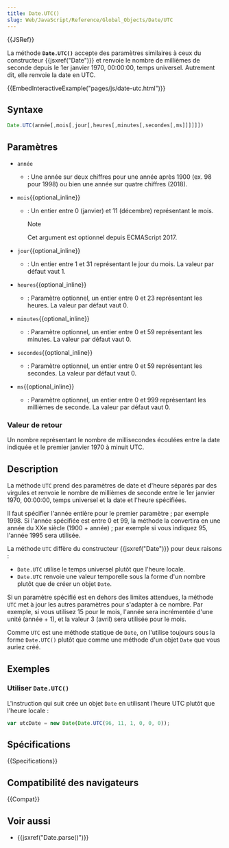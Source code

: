 ```yaml
---
title: Date.UTC()
slug: Web/JavaScript/Reference/Global_Objects/Date/UTC
---
```


{{JSRef}}

La méthode **`Date.UTC()`** accepte des paramètres similaires à ceux du constructeur {{jsxref("Date")}} et renvoie le nombre de millièmes de seconde depuis le 1er janvier 1970, 00:00:00, temps universel. Autrement dit, elle renvoie la date en UTC.

{{EmbedInteractiveExample("pages/js/date-utc.html")}}

## Syntaxe

```js
Date.UTC(année[,mois[,jour[,heures[,minutes[,secondes[,ms]]]]]])
```

## Paramètres

- `année`
  - : Une année sur deux chiffres pour une année après 1900 (ex. 98 pour 1998) ou bien une année sur quatre chiffres (2018).
- `mois`{{optional_inline}}

  - : Un entier entre 0 (janvier) et 11 (décembre) représentant le mois.

    > [!NOTE]
    > Cet argument est optionnel depuis ECMAScript 2017.

- `jour`{{optional_inline}}
  - : Un entier entre 1 et 31 représentant le jour du mois. La valeur par défaut vaut 1.
- `heures`{{optional_inline}}
  - : Paramètre optionnel, un entier entre 0 et 23 représentant les heures. La valeur par défaut vaut 0.
- `minutes`{{optional_inline}}
  - : Paramètre optionnel, un entier entre 0 et 59 représentant les minutes. La valeur par défaut vaut 0.
- `secondes`{{optional_inline}}
  - : Paramètre optionnel, un entier entre 0 et 59 représentant les secondes. La valeur par défaut vaut 0.
- `ms`{{optional_inline}}
  - : Paramètre optionnel, un entier entre 0 et 999 représentant les millièmes de seconde. La valeur par défaut vaut 0.

### Valeur de retour

Un nombre représentant le nombre de millisecondes écoulées entre la date indiquée et le premier janvier 1970 à minuit UTC.

## Description

La méthode `UTC` prend des paramètres de date et d'heure séparés par des virgules et renvoie le nombre de millièmes de seconde entre le 1er janvier 1970, 00:00:00, temps universel et la date et l'heure spécifiées.

Il faut spécifier l'année entière pour le premier paramètre&nbsp;; par exemple 1998. Si l'année spécifiée est entre 0 et 99, la méthode la convertira en une année du XXe siècle (1900 + année)&nbsp;; par exemple si vous indiquez 95, l'année 1995 sera utilisée.

La méthode `UTC` diffère du constructeur {{jsxref("Date")}} pour deux raisons :

- `Date.UTC` utilise le temps universel plutôt que l'heure locale.
- `Date.UTC` renvoie une valeur temporelle sous la forme d'un nombre plutôt que de créer un objet `Date`.

Si un paramètre spécifié est en dehors des limites attendues, la méthode `UTC` met à jour les autres paramètres pour s'adapter à ce nombre. Par exemple, si vous utilisez 15 pour le mois, l'année sera incrémentée d'une unité (année + 1), et la valeur 3 (avril) sera utilisée pour le mois.

Comme `UTC` est une méthode statique de `Date`, on l'utilise toujours sous la forme `Date.UTC()` plutôt que comme une méthode d'un objet `Date` que vous auriez créé.

## Exemples

### Utiliser `Date.UTC()`

L'instruction qui suit crée un objet `Date` en utilisant l'heure UTC plutôt que l'heure locale&nbsp;:

```js
var utcDate = new Date(Date.UTC(96, 11, 1, 0, 0, 0));
```

## Spécifications

{{Specifications}}

## Compatibilité des navigateurs

{{Compat}}

## Voir aussi

- {{jsxref("Date.parse()")}}
